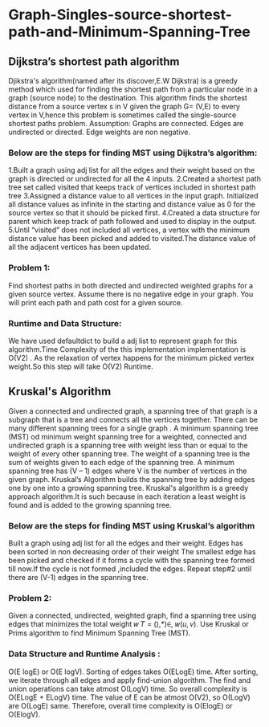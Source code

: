 # Graph-Singles-source-shortest-path-and-Minimum-Spanning-Tree
## Dijkstra’s shortest path algorithm
Djikstra's algorithm(named after its discover,E.W Dijkstra) is a greedy method which used for finding the shortest path from a particular node in a graph (source node) to the destination. This algorithm finds the shortest distance from a source vertex s in V given the graph G= (V,E) to every vertex in V,hence this problem is sometimes called the single-source shortest paths problem.
Assumption:
Graphs are connected.
Edges are undirected or directed.
Edge weights are non negative.

### Below are the steps for finding MST using Dijkstra’s algorithm:
1.Built a graph using adj list for all the edges and their weight based on the graph is directed or undirected for all the 4 inputs.
2.Created a shortest path tree set called visited that keeps track of vertices included in shortest path tree
3.Assigned a distance value to all vertices in the input graph. Initialized all distance values as infinite in the starting and  distance value as 0 for the source vertex so that it should be picked first.
4.Created a data structure for parent which keep track of path followed and used to display in the output.
5.Until “visited” does not included all vertices, a vertex with the minimum distance value has been picked and added to visited.The distance value of all the adjacent vertices has been updated.
 

### Problem 1:
Find shortest paths in both directed and undirected weighted graphs for a given source vertex. Assume there is no negative edge in your graph. You will print each path and path cost for a given source. 
### Runtime and Data Structure:
We have used defaultdict to build a adj list to represent graph for this algorithm.Time Complexity of the this implementation implementation is O(V2) . As the relaxation of vertex happens for the minimum picked vertex weight.So this step will take O(V2) Runtime.








## Kruskal's Algorithm
Given a connected and undirected graph, a spanning tree of that graph is a subgraph that is a tree and connects all the vertices together. There can be many different spanning trees for a single graph .
A minimum spanning tree (MST) od minimum weight spanning tree for a weighted, connected and undirected graph is a spanning tree with weight less than or equal to the weight of every other spanning tree. 
The weight of a spanning tree is the sum of weights given to each edge of the spanning tree. A minimum spanning tree has (V – 1) edges where V is the number of vertices in the given graph.
Kruskal’s Algorithm builds the spanning tree by adding edges one by one into a growing spanning tree. Kruskal's algorithm is a greedy approach algorithm.It is such because in each  iteration a least weight is found and is added to the growing spanning tree.

### Below are the steps for finding MST using Kruskal’s algorithm
Built a graph using adj list for all the edges and their weight.
Edges has been sorted in non decreasing order of their weight
The smallest edge has been picked and checked if it forms a cycle with the spanning tree formed till now.If the cycle is not formed ,included the edges.
Repeat step#2 until there are (V-1) edges in the spanning tree. 

### Problem 2:
Given a connected, undirected, weighted graph, find a spanning tree using edges that minimizes the total weight 𝑤 𝑇 = (),*)∈, 𝑤(𝑢, 𝑣). Use Kruskal or Prims algorithm to find Minimum Spanning Tree (MST).

### Data Structure and Runtime Analysis :
O(E logE) or O(E logV). Sorting of edges takes O(ELogE) time. After sorting, we
iterate through all edges and apply find-union algorithm. The find and union
operations can take atmost O(LogV) time. So overall complexity is O(ELogE +
ELogV) time. The value of E can be atmost O(V2), so O(LogV) are O(LogE)
same. Therefore, overall time complexity is O(ElogE) or O(ElogV).
